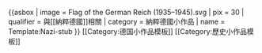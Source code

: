 {{asbox
| image     = Flag of the German Reich (1935–1945).svg
| pix       = 30
| qualifier = 與[[納粹德國]]相關
| category  = 納粹德國小作品
| name      = Template:Nazi-stub
}}<noinclude>
[[Category:德国小作品模板]]
[[Category:歷史小作品模板]]
</noinclude>